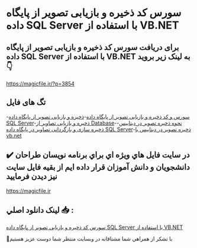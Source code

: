 # سورس کد ذخیره و بازیابی تصویر از پایگاه داده SQL Server با استفاده از VB.NET

## برای دریافت سورس کد ذخیره و بازیابی تصویر از پایگاه داده SQL Server با استفاده از VB.NET به لینک زیر بروید 👇

https://magicfile.ir/?p=3854

## تگ های فایل

-[سورس و کد ذخیره و بازیابی تصویر از پایگاه داده](https://magicfile.ir/product/%d8%b3%d9%88%d8%b1%d8%b3-%da%a9%d8%af%d8%b0%d8%ae%db%8c%d8%b1%d9%87-%d8%a8%d8%a7%d8%b2%db%8c%d8%a7%d8%a8%db%8c-%d8%aa%d8%b5%d9%88%db%8c%d8%b1-%d8%a7%d8%b2-%d9%be%d8%a7%db%8c%da%af%d8%a7%d9%87-%d8%af%d8%a7%d8%af%d9%87-sql-server-vbnet/)-[ذخیره و بازیابی تصویر از پایگاه داده SQL Server](https://magicfile.ir/product/%d8%b3%d9%88%d8%b1%d8%b3-%da%a9%d8%af%d8%b0%d8%ae%db%8c%d8%b1%d9%87-%d8%a8%d8%a7%d8%b2%db%8c%d8%a7%d8%a8%db%8c-%d8%aa%d8%b5%d9%88%db%8c%d8%b1-%d8%a7%d8%b2-%d9%be%d8%a7%db%8c%da%af%d8%a7%d9%87-%d8%af%d8%a7%d8%af%d9%87-sql-server-vbnet/)-[ذخیره و بازیابی تصاویر از Database](https://magicfile.ir/product/%d8%b3%d9%88%d8%b1%d8%b3-%da%a9%d8%af%d8%b0%d8%ae%db%8c%d8%b1%d9%87-%d8%a8%d8%a7%d8%b2%db%8c%d8%a7%d8%a8%db%8c-%d8%aa%d8%b5%d9%88%db%8c%d8%b1-%d8%a7%d8%b2-%d9%be%d8%a7%db%8c%da%af%d8%a7%d9%87-%d8%af%d8%a7%d8%af%d9%87-sql-server-vbnet/)-[نحوه ذخیره تصویر در دیتابیس](https://magicfile.ir/product/%d8%b3%d9%88%d8%b1%d8%b3-%da%a9%d8%af%d8%b0%d8%ae%db%8c%d8%b1%d9%87-%d8%a8%d8%a7%d8%b2%db%8c%d8%a7%d8%a8%db%8c-%d8%aa%d8%b5%d9%88%db%8c%d8%b1-%d8%a7%d8%b2-%d9%be%d8%a7%db%8c%da%af%d8%a7%d9%87-%d8%af%d8%a7%d8%af%d9%87-sql-server-vbnet/)-[ذخیره سازی و بازگردانی تصاویر در پایگاه داده SQL Server](https://magicfile.ir/product/%d8%b3%d9%88%d8%b1%d8%b3-%da%a9%d8%af%d8%b0%d8%ae%db%8c%d8%b1%d9%87-%d8%a8%d8%a7%d8%b2%db%8c%d8%a7%d8%a8%db%8c-%d8%aa%d8%b5%d9%88%db%8c%d8%b1-%d8%a7%d8%b2-%d9%be%d8%a7%db%8c%da%af%d8%a7%d9%87-%d8%af%d8%a7%d8%af%d9%87-sql-server-vbnet/)-[ذخیره تصویر در دیتابیس با vb.net](https://magicfile.ir/product/%d8%b3%d9%88%d8%b1%d8%b3-%da%a9%d8%af%d8%b0%d8%ae%db%8c%d8%b1%d9%87-%d8%a8%d8%a7%d8%b2%db%8c%d8%a7%d8%a8%db%8c-%d8%aa%d8%b5%d9%88%db%8c%d8%b1-%d8%a7%d8%b2-%d9%be%d8%a7%db%8c%da%af%d8%a7%d9%87-%d8%af%d8%a7%d8%af%d9%87-sql-server-vbnet/)

## ✔️ در سايت فايل هاي ويژه اي براي برنامه نويسان طراحان دانشجويان و دانش آموزان قرار داده ايم از بقيه فايل سايت نيز ديدن فرماييد

https://magicfile.ir


## لينک دانلود اصلي 📥 :

[سورس کد ذخیره و بازیابی تصویر از پایگاه داده SQL Server با استفاده از VB.NET](https://magicfile.ir/product/%d8%b3%d9%88%d8%b1%d8%b3-%da%a9%d8%af%d8%b0%d8%ae%db%8c%d8%b1%d9%87-%d8%a8%d8%a7%d8%b2%db%8c%d8%a7%d8%a8%db%8c-%d8%aa%d8%b5%d9%88%db%8c%d8%b1-%d8%a7%d8%b2-%d9%be%d8%a7%db%8c%da%af%d8%a7%d9%87-%d8%af%d8%a7%d8%af%d9%87-sql-server-vbnet/) 


🙏با تشکر از همراهي شما مشتاقانه در وبسایت منتظر شما دوست عزیز هستیم

